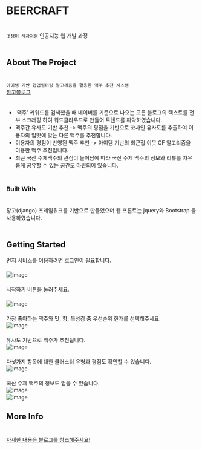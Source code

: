 # BEERCRAFT  
ㅤ  
`멋쟁이 사자처럼` 인공지능 웹 개발 과정  
ㅤ  
## About The Project  
ㅤ  
`아이템 기반 협업필터링 알고리즘을 활용한 맥주 추천 시스템`  
[참고블로그](https://western-sky.tistory.com/58)  
ㅤ  
* '맥주' 키워드를 검색했을 때 네이버를 기준으로 나오는 모든 블로그의 텍스트를 전부 스크래핑 하여 워드클라우드로 만들어 트렌드를 파악하였습니다.
* 맥주간 유사도 기반 추천 -> 맥주의 평점을 기반으로 코사인 유사도를 추출하여 이용자의 입맛에 맞는 다른 맥주를 추천합니다.
* 이용자의 평점이 반영된 맥주 추천 -> 아이템 기반의 최근접 이웃 CF 알고리즘을 이용한 맥주 추천입니다.
* 최근 국산 수제맥주의 관심이 늘어남에 따라 국산 수제 맥주의 정보와 리뷰를 자유롭게 공유할 수 있는 공간도 마련되어 있습니다.
ㅤ  
ㅤ  
### Built With  
ㅤ  
장고(django) 프레임워크를 기반으로 만들었으며 웹 프론트는 jquery와 Bootstrap 을 사용하였습니다.  
ㅤ  
## Getting Started  
먼저 서비스를 이용하려면 로그인이 필요합니다.  
ㅤ  
![image](https://user-images.githubusercontent.com/79053495/137683947-cd4a1736-611f-419c-9b19-d1f9a3a89f64.png)  
ㅤ  
시작하기 버튼을 눌러주세요.  
ㅤ  
![image](https://user-images.githubusercontent.com/79053495/137684050-caefa572-78a1-4365-9f41-229e0ab30819.png)  
ㅤ  
가장 좋아하는 맥주와 맛, 향, 목넘김 중 우선순위 한개를 선택해주세요.
ㅤ  
![image](https://user-images.githubusercontent.com/79053495/137684414-963354e7-e6d1-4ec8-80b2-1ea37962992d.png)  
ㅤ  
유사도 기반으로 맥주가 추천됩니다. 
ㅤ  
![image](https://user-images.githubusercontent.com/79053495/137684516-8f3f97d0-0fd0-4008-8f86-ec8cb612ecb4.png)  
ㅤ  
다섯가지 항목에 대한 클러스터 유형과 평점도 확인할 수 있습니다.
ㅤ  
![image](https://user-images.githubusercontent.com/79053495/137684866-bf45c8e6-65b3-4ffd-a099-1696b753393c.png)  
ㅤ  
국산 수제 맥주의 정보도 얻을 수 있습니다. 
ㅤ  
![image](https://user-images.githubusercontent.com/79053495/137685028-e1853d41-bc36-43fc-b78e-168ffc923943.png)  
![image](https://user-images.githubusercontent.com/79053495/137685052-355d54bd-4fdd-42aa-8d6a-02863ea1f93b.png)
ㅤ  
## More Info  
ㅤ  
[자세한 내용은 블로그를 참조해주세요!](https://cottonwood-moa.tistory.com/)
